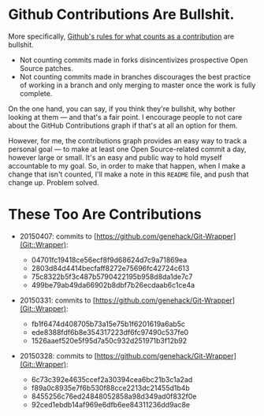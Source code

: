 # Github Contributions Are Bullshit.

More specifically,
[Github's rules for what counts as a contribution](https://help.github.com/articles/why-are-my-contributions-not-showing-up-on-my-profile/)
are bullshit.

* Not counting commits made in forks disincentivizes prospective Open
  Source patches.
* Not counting commits made in branches discourages the best practice
  of working in a branch and only merging to master once the work is
  fully complete.

On the one hand, you can say, if you think they're bullshit, why
bother looking at them — and that's a fair point. I encourage people
to not care about the GitHub Contributions graph if that's at all an
option for them.

However, for me, the contributions graph provides an easy way to track
a personal goal — to make at least one Open Source-related commit a
day, however large or small. It's an easy and public way to hold
myself accountable to my goal. So, in order to make that happen, when
I make a change that isn't counted, I'll make a note in this `README`
file, and push that change up. Problem solved.

# These Too Are Contributions

* 20150407: commits to [https://github.com/genehack/Git-Wrapper](Git::Wrapper):
  * 04701fc19418ce56ecf8f9d68624d7c9a71869ea
  * 2803d84d4414becfaff8272e75696fc42724c613
  * 75c8322b5f3c487b5790422195b958d8da1de7c7
  * 499be79ab49da66902b8dbf7b26ecdaab6c1ce4a

* 20150331: commits to [https://github.com/genehack/Git-Wrapper](Git::Wrapper):
  * fb1f6474d408705b73a15e75b1f6201619a6ab5c
  * ede8388fdf6b8e354317223df6fc97490c537fe0
  * 1526aaef520e5f95d7a50c932d251971b3f12b92

* 20150328: commits to [https://github.com/genehack/Git-Wrapper](Git::Wrapper):
  * 6c73c392e4635ccef2a30394cea6bc21b3c1a2ad
  * f89a0c8935e7f6b530f88cce2213dc21455d1b4b
  * 8455256c76ed24848052858a98d349ad0f832f0e
  * 92ced1ebdb14af969e6dfb6ee84311236dd9ac8e

